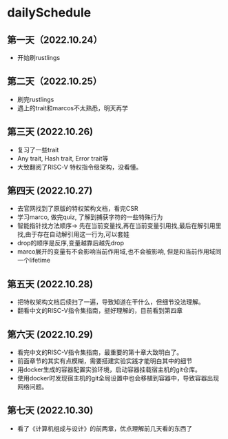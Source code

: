 # dailySchedule

## 第一天（2022.10.24）

* 开始刷rustlings

## 第二天（2022.10.25）

* 刷完rustlings
* 遇上的trait和marcos不太熟悉，明天再学 

## 第三天 (2022.10.26)

* 复习了一些trait
* Any trait, Hash trait, Error trait等
* 大致翻阅了RISC-V 特权指令级架构，没看懂。

## 第四天 (2022.10.27)

* 去官网找到了原版的特权架构文档，看完CSR 
* 学习marco, 做完quiz, 了解到捕获字符的一些特殊行为
* 智能指针找方法顺序-> 先在当前变量找,再在当前变量引用找,最后在解引用里找,由于存在自动解引用这一行为,可以套娃
* drop的顺序是反序,变量越靠后越先drop
* marco展开的变量有不会影响当前作用域,也不会被影响, 但是和当前作用域同一个lifetime 

## 第五天 (2022.10.28)

* 把特权架构文档后续扫了一遍，导致知道在干什么，但细节没法理解。
* 翻看中文的RISC-V指令集指南，挺好理解的，目前看到第四章

## 第六天 (2022.10.29)
* 看完中文的RISC-V指令集指南，最重要的第十章大致明白了。
* 前面章节的其实有点模糊，需要搭建实验实践才能明白其中的细节
* 用docker生成的容器配置实验环境，启动容器挂载宿主机的git仓库。
* 使用docker时发现宿主机的git全局设置中也会移植到容器中，导致容器出现网络问题。

## 第七天 (2022.10.30)

* 看了《计算机组成与设计》的前两章，优点理解前几天看的东西了